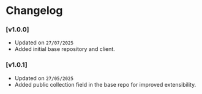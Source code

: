 # Changelog

### [v1.0.0]

- Updated on `27/07/2025`
- Added initial base repository and client.

### [v1.0.1]

- Updated on `27/05/2025`
- Added public collection field in the base repo for improved extensibility.